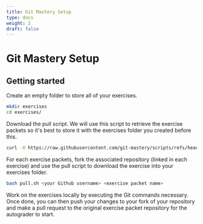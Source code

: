 ```yaml
---
title: Git Mastery Setup
type: docs
weight: 2
draft: false
---
```


# Git Mastery Setup

## Getting started

Create an empty folder to store all of your exercises.

```sh
mkdir exercises
cd exercises/
```

Download the pull script. We will use this script to retrieve the exercise packets so it's best to store it with the exercises folder you created before this.

```sh
curl -O https://raw.githubusercontent.com/git-mastery/scripts/refs/heads/main/pull.sh
```

For each exercise packets, fork the associated repository (linked in each exercise) and use the pull script to download the exercise into your exercises folder.

```sh
bash pull.sh <your Github username> <exercise packet name>
```

Work on the exercises locally by executing the Git commands necessary. Once done, you can then push your changes to your fork of your repository and make a pull request to the original exercise packet repository for the autograder to start.
